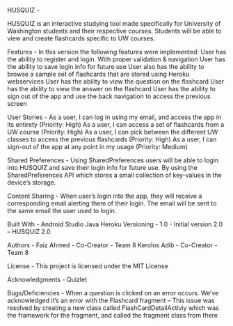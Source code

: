 HUSQUIZ -

HUSQUIZ is an interactive studying tool made specifically for University of Washington students and their respective courses. Students will be able to view and create flashcards specific to UW courses.

Features -
In this version the following features were implemented:
User has the ability to register and login. With proper validation & navigation
User has the ability to save login info for future use
User also has the ability to browse a sample set of flashcards that are stored using Heroku webservices
User has the ability to view the question on the flashcard
User has the ability to view the answer on the flashcard
User has the ability to sign out of the app and use the back navigation to access the previous screen

User Stories -
As a user, I can log in using my email, and access the app in its entirety (Priority: High)
As a user, I can access a set of flashcards from a UW course (Priority: High)
As a user, I can pick between the different UW classes to access the previous flashcards (Priority: High)
As a user, I can sign-out of the app at any point in my usage (Priority: Medium)

Shared Preferences - 
Using SharedPreferences users will be able to login into HUSQUIZ and save their login info for future use. By using the SharedPreferences API which stores a small collection of key-values in the device’s storage. 

Content Sharing -
When user’s login into the app, they will receive a corresponding email alerting them of their login. The email will be sent to the same email the user used to login.


Built With -
Android Studio
Java
Heroku
Versioning -
1.0	- Initial version
2.0	– HUSQUIZ 2.0

Authors -
Faiz Ahmed - Co-Creator - Team 8
Kerolos Adib - Co-Creator - Team 8

License -
This project is licensed under the MIT License

Acknowledgments -
Quizlet
 
Bugs/Deficiencies -
When a question is clicked on an error occurs. We’ve acknowledged it’s an error with the Flashcard fragment – This issue was resolved by creating a new class called FlashCardDetailActiviy which was the framework for the fragment, and called the fragment class from there

